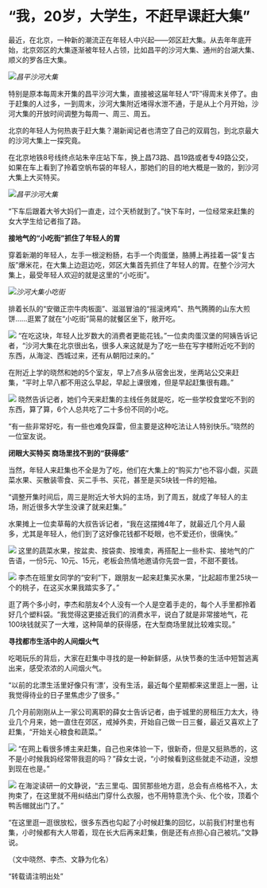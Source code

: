# “我，20岁，大学生，不赶早课赶大集”

最近，在北京，一种新的潮流正在年轻人中兴起——郊区赶大集。从去年年底开始，北京郊区的大集逐渐被年轻人占领，比如昌平的沙河大集、通州的台湖大集、顺义的罗各庄大集。

![](https://inews.gtimg.com/om_bt/Op9jG04q1LHWDDXL8xTCSQYYti_dxPc1HS52uLSgwBk1YAA/1000)_昌平沙河大集_

特别是原本每周末开集的昌平沙河大集，直接被这届年轻人“吓”得周末关停了。由于赶集的人过多，一到周末，沙河大集附近堵得水泄不通，于是从上个月开始，沙河大集的开放时间调整为每周一、周三、周五。

北京的年轻人为何热衷于赶大集？潮新闻记者也清空了自己的双肩包，到北京最大的沙河大集上一探究竟。

在北京地铁8号线终点站朱辛庄站下车，换上昌73路、昌19路或者专49路公交，如果在车上看到了拎着空帆布袋的年轻人，那她们的目的地大概是一致的，到沙河大集上大买特买。

![](https://inews.gtimg.com/om_bt/O9e52yMSlR9QyAcY8rgg8lG6WwLNn-lQoF_t9DalYGHh4AA/1000)_昌平沙河大集_

“下车后跟着大爷大妈们一直走，过个天桥就到了。”快下车时，一位经常来赶集的女大学生给记者指了路。

**接地气的“小吃街”抓住了年轻人的胃**

穿着新潮的年轻人，左手一根淀粉肠，右手一个肉蛋堡，胳膊上再挂着一袋“复古版”爆米花，在大集上边逛边吃，郊区大集首先抓住了年轻人的胃。在整个沙河大集上，最受年轻人欢迎的就是这里的“小吃街”。

![](https://inews.gtimg.com/om_bt/OTpT-pwSA1JagBnBItTI0xobsznYjmeuxB1Xn7m-29PcMAA/1000)_沙河大集小吃街_

排着长队的“安徽正宗牛肉板面”、滋滋冒油的“摇滚烤鸡”、热气腾腾的山东大煎饼……逛累了就在“小吃街”简易的就餐区坐下，敞开吃。

![](https://inews.gtimg.com/om_bt/OtRUXI0l2gu_eotqRveyzF1J17slIqHunHHuGPT-mGAY0AA/1000)
“在吃这块，年轻人比岁数大的消费者更能花钱。”一位卖肉蛋汉堡的阿姨告诉记者，“沙河大集在北京很出名，很多人来这就是为了吃一些在写字楼附近吃不到的东西，从海淀、西城过来，还有从朝阳过来的。”

在附近上学的晓然和她的5个室友，早上7点多从宿舍出发，坐两站公交来赶集，“平时上早八都不用这么早起，早起上课很难，但是早起赶集很有趣。”

![](https://inews.gtimg.com/om_bt/OC-D7oJLxi7abflOjXAWnksjPI7HH5Y88mRUMSWIiOZpAAA/1000)
晓然告诉记者，她们今天来赶集的主线任务就是吃，吃一些学校食堂吃不到的东西，算了算，6个人总共吃了二十多份不同的小吃。

“有一些非常好吃，有一些也难免踩雷，但主要是这种吃法让人特别快乐。”晓然的一位室友说。

**闭眼大买特买 商场里找不到的“获得感”**

当然，年轻人来赶集也不全是为了吃，他们在大集上的“购买力”也不容小觑，买蔬菜水果、买散装零食、买二手书、买花，甚至是买5块钱一件的短袖。

“调整开集时间后，周三是附近大爷大妈的主场，到了周五，就成了年轻人的主场，附近很多大学生没课了就来赶集。”

水果摊上一位卖草莓的大叔告诉记者，“我在这摆摊4年了，就最近几个月人最多，尤其是年轻人，他们到了这好像花钱都不眨眼，也不爱还价，很痛快。”

![](https://inews.gtimg.com/om_bt/O0mX9MdF0HK2AQq_khjY5Y_BDgXjRcXv8-HOXqTOXkX7QAA/1000)
这里的蔬菜水果，按盆卖、按袋卖、按堆卖，再搭配上一些朴实、接地气的广告语，一份5元、10元、15元，老板会热情地邀请你先尝一尝，不甜不要钱。

![](https://inews.gtimg.com/om_bt/OCtoWD_AUwOHxRNXPNJiEK2Cv5qku9loyr6zdQKbxsdwkAA/1000)
李杰在班里女同学的“安利”下，跟朋友一起来赶集买水果，“比起超市里25块一个的桃子，在这买水果我踏实多了。”

逛了两个多小时，李杰和朋友4个人没有一个人是空着手走的，每个人手里都拎着好几个塑料袋。“我觉得这更接近我们的消费水平，说白了就是非常接地气，花100块钱就买了一大堆，这种简单的获得感，在大型商场里就比较难实现。”

**寻找都市生活中的人间烟火气**

吃喝玩乐的背后，大家在赶集中寻找的是一种新鲜感，从快节奏的生活中短暂逃离出来，感受浓浓的人间烟火气。

“以前的北漂生活里好像只有‘漂’，没有生活，最近每个星期都来这里逛上一圈，让我觉得待业的日子里焦虑少了很多。”

几个月前刚刚从上一家公司离职的薛女士告诉记者，由于城里的房租压力太大，待业几个月来，她一直住在郊区，戒掉外卖，开始自己做一日三餐，最近又喜欢上了赶集，“开始关心粮食和蔬菜。”

![](https://inews.gtimg.com/om_bt/Oiacm0_R-oQUrVcCYP28TZZ_eLZdBq47hWtAuBdrsWG0sAA/1000)
“在网上看很多博主来赶集，自己也来体验一下，很新奇，但是又挺熟悉的，这不是小时候我妈经常带我逛的吗？”薛女士说，“小时候看到这些就走不动道，没想到现在也是。”

![](https://inews.gtimg.com/om_bt/OKL5dF0TD1lH1NqI2opYSqhd7hDhsVDnqM4NpJAlcP9BIAA/1000)
在海淀读研一的文静说，“去三里屯、国贸那些地方逛，总会有点格格不入，太拘束了，在这里就不用纠结出门穿什么衣服，也不用特意洗个头、化个妆，顶着个鸭舌帽就出门了。”

“在这里逛一逛很放松，很多东西也勾起了小时候赶集的回忆，以前我们村里也有集，小时候都有大人带着，现在长大后再来赶集，倒是还有点担心自己被坑。”文静说。

（文中晓然、李杰、文静为化名）

“转载请注明出处”

